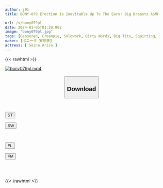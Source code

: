 ```yaml
---
author: j91
title: BONY-079 Erection Is Inevitable Up To The Ears! Big Breasts ASMR Oto Alice

url: /v/bony079pl
date: 2024-01-05T01:29:00Z
image: "bony079pl.jpg"
tags: [Censored, Creampie, Solowork, Dirty Words, Big Tits, Squirting, Slut	]
maker: [ボニータ-妄想族]
actress: [ Seina Arisa ]
---
```



{{< rawhtml >}}

<div class="video" data-videoid="kovoYWYgKZFeGe">
    <a href="javascript:;">
        <img src="/v/bony079pl/bony079pl.jpg" width="WIDTH" height="HEIGHT" alt="bony079pl.mp4" loading="lazy">
    </a>
</div>

<script type="text/javascript" src="https://j91.asia/asset/on-demand-st.js"></script>

<br>
  <link rel="stylesheet" href="https://j91.asia/asset/bs5.css">
  
  <center>
  <button class="btn btn-primary" type="button" data-bs-toggle="collapse" data-bs-target=".multi-collapse" aria-expanded="false" aria-controls="multiCollapseExample1 multiCollapseExample2"><h2>Download</h2></button></center>
</p>
<div class="row">
  <div class="col">
    <div class="collapse multi-collapse" id="multiCollapseExample1">
      <div class="card card-body">
	      	      <br>
<div class="buttons">  
<p><a href="https://streamtape.to/v/kovoYWYgKZFeGe" target="_blank"><button class="btn-hover color-3"><i class="fa fa-download"></i> ST</button></a></p>
<p><a href="https://flaswish.com/a5pec9ebu510" target="_blank"><button class="btn-hover color-2"><i class="fa fa-download"></i> SW</button></a></p></div>
    </div>
  </div>
</div>
  <div class="col">
    <div class="collapse multi-collapse" id="multiCollapseExample2">
      <div class="card card-body">
	      <br>
<div class="buttons">
<p><a href="javascript:;" target="_blank"><button class="btn-hover color-9"><i class="fa fa-download"></i> FL</button></a></p>
<p><a href="javascript:;" target="_blank"><button class="btn-hover color-8"><i class="fa fa-download"></i> FM</button></a></p></div>
<br><br>
      </div>
    </div>
  </div>
</div>

{{< /rawhtml >}}